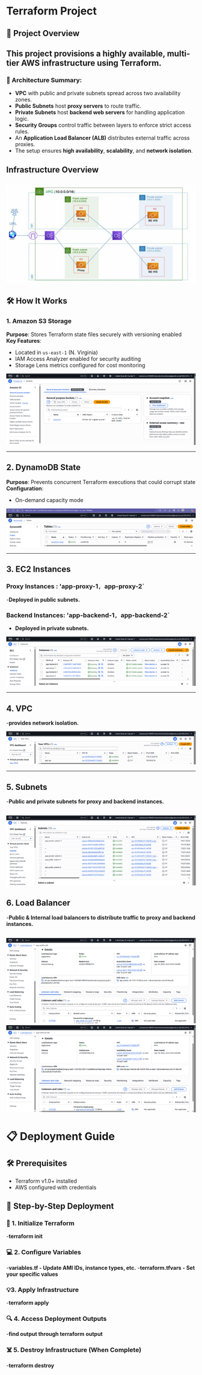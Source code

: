 #  Terraform Project
## 🚀 Project Overview

This project provisions a highly available, multi-tier AWS infrastructure using Terraform.
---
### 🧱 Architecture Summary:
- **VPC** with public and private subnets spread across two availability zones.
- **Public Subnets** host **proxy servers**  to route traffic.
- **Private Subnets** host **backend web servers** for handling application logic.
- **Security Groups** control traffic between layers to enforce strict access rules.
- An **Application Load Balancer (ALB)** distributes external traffic across proxies.
- The setup ensures **high availability**, **scalability**, and **network isolation**.
## Infrastructure Overview
![AWS Architecture](./docs/project.png)
---

## 🛠️ How It Works

### 1.  Amazon S3 Storage 
**Purpose**: Stores Terraform state files securely with versioning enabled  
**Key Features**:
- Located in `us-east-1` (N. Virginia)
- IAM Access Analyzer enabled for security auditing
- Storage Lens metrics configured for cost monitoring

![S3 State Bucket](./docs/s3.png)

---
## 2.  DynamoDB State

**Purpose**: Prevents concurrent Terraform executions that could corrupt state  
**Configuration**:
- On-demand capacity mode

![DynamoDB Table](./docs/db.png)

---

## 3. EC2 Instances

### Proxy Instances :  'app-proxy-1`, `app-proxy-2` 
-**Deployed in public subnets.**

### Backend Instances: 'app-backend-1`, `app-backend-2`  
- **Deployed in private subnets.**
  
![instances](./docs/instances.png)

---
## 4. VPC

-**provides network isolation.**

![VPC](./docs/vpc.png)

---
## 5. Subnets

-**Public and private subnets for proxy and backend instances.**

![Subnets](./docs/subnets.png)
---
## 6. Load Balancer

-**Public & Internal load balancers to distribute traffic to proxy and backend instances.**

![PUBLIC LOAD BALANCER](./docs/publicLB.png)
![internal LOAD BALANCER](./docs/internalLB.png)
---

# 📋 Deployment Guide

## 🛠️ Prerequisites
- Terraform v1.0+ installed
- AWS configured with credentials
  
## 🔑 Step-by-Step Deployment

### 🌱 1. Initialize Terraform
-**terraform init**

### 💻 2. Configure Variables
-**variables.tf - Update AMI IDs, instance types, etc.**
-**terraform.tfvars - Set your specific values**

### 💡3. Apply Infrastructure
-**terraform apply**

### 🔍 4. Access Deployment Outputs
-**find output through terraform output**

### ☠️ 5. Destroy Infrastructure (When Complete)
-**terraform destroy**


